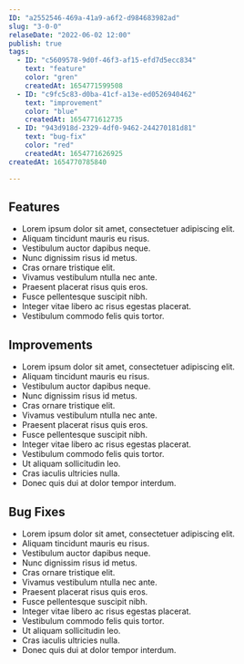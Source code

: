 ```yaml
---
ID: "a2552546-469a-41a9-a6f2-d984683982ad"
slug: "3-0-0"
relaseDate: "2022-06-02 12:00"
publish: true
tags:
  - ID: "c5609578-9d0f-46f3-af15-efd7d5ecc834"
    text: "feature"
    color: "gren"
    createdAt: 1654771599508
  - ID: "c9fc5c83-d0ba-41cf-a13e-ed0526940462"
    text: "improvement"
    color: "blue"
    createdAt: 1654771612735
  - ID: "943d918d-2329-4df0-9462-244270181d81"
    text: "bug-fix"
    color: "red"
    createdAt: 1654771626925
createdAt: 1654770785840

---
```



Features
-----

*   Lorem ipsum dolor sit amet, consectetuer adipiscing elit.
*   Aliquam tincidunt mauris eu risus.
*   Vestibulum auctor dapibus neque.
*   Nunc dignissim risus id metus.
*   Cras ornare tristique elit.
*   Vivamus vestibulum ntulla nec ante.
*   Praesent placerat risus quis eros.
*   Fusce pellentesque suscipit nibh.
*   Integer vitae libero ac risus egestas placerat.
*   Vestibulum commodo felis quis tortor.


Improvements
-----

*   Lorem ipsum dolor sit amet, consectetuer adipiscing elit.
*   Aliquam tincidunt mauris eu risus.
*   Vestibulum auctor dapibus neque.
*   Nunc dignissim risus id metus.
*   Cras ornare tristique elit.
*   Vivamus vestibulum ntulla nec ante.
*   Praesent placerat risus quis eros.
*   Fusce pellentesque suscipit nibh.
*   Integer vitae libero ac risus egestas placerat.
*   Vestibulum commodo felis quis tortor.
*   Ut aliquam sollicitudin leo.
*   Cras iaculis ultricies nulla.
*   Donec quis dui at dolor tempor interdum.

Bug Fixes
-----

*   Lorem ipsum dolor sit amet, consectetuer adipiscing elit.
*   Aliquam tincidunt mauris eu risus.
*   Vestibulum auctor dapibus neque.
*   Nunc dignissim risus id metus.
*   Cras ornare tristique elit.
*   Vivamus vestibulum ntulla nec ante.
*   Praesent placerat risus quis eros.
*   Fusce pellentesque suscipit nibh.
*   Integer vitae libero ac risus egestas placerat.
*   Vestibulum commodo felis quis tortor.
*   Ut aliquam sollicitudin leo.
*   Cras iaculis ultricies nulla.
*   Donec quis dui at dolor tempor interdum.